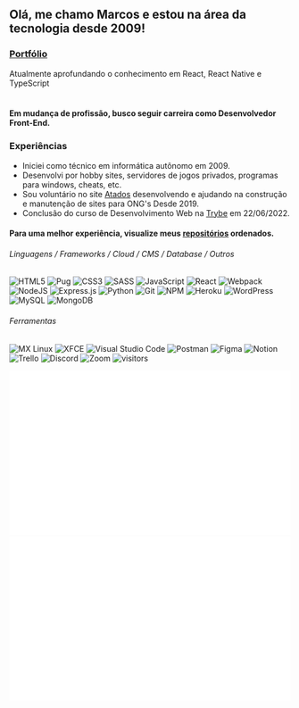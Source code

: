 ## Olá, me chamo Marcos e estou na área da tecnologia desde 2009!

### [Portfólio](https://mpdsa.vercel.app/)


<p>
Atualmente aprofundando o conhecimento em React, React Native e TypeScript<br/>
<img src="https://lojinhatrybe.com/wp-content/uploads/2021/11/61549abf6fb9ca4e2fbc57a7_favicon_ios.png" width="15" height="15" /> 
</p>


#### Em mudança de profissão, busco seguir carreira como Desenvolvedor Front-End.
    
### Experiências
* Iniciei como técnico em informática autônomo em 2009.
* Desenvolvi por hobby sites, servidores de jogos privados, programas para windows, cheats, etc.
* Sou voluntário no site [Atados](https://www.atados.com.br/) desenvolvendo e ajudando na construção e manutenção de sites para ONG's Desde 2019.
* Conclusão do curso de Desenvolvimento Web na <a href="https://www.betrybe.com/">Trybe</a> em 22/06/2022.   

#### Para uma melhor experiência, visualize meus [repositórios](https://github.com/mpdsa?tab=repositories&q=&type=&language=&sort=name) ordenados.


###### Linguagens / Frameworks / Cloud / CMS / Database / Outros
![HTML5](https://img.shields.io/badge/html5-%23E34F26.svg?style=flat&logo=html5&logoColor=white)
![Pug](https://img.shields.io/badge/Pug-FFF?style=flat&logo=pug&logoColor=A86454)
![CSS3](https://img.shields.io/badge/css3-%231572B6.svg?style=flat&logo=css3&logoColor=white)
![SASS](https://img.shields.io/badge/SASS-hotpink.svg?style=flat&logo=SASS&logoColor=white)
![JavaScript](https://img.shields.io/badge/javascript-%23323330.svg?style=flat&logo=javascript&logoColor=%23F7DF1E)
![React](https://img.shields.io/badge/react-%2320232a.svg?style=flat&logo=react&logoColor=%2361DAFB)
![Webpack](https://img.shields.io/badge/webpack-%238DD6F9.svg?style=flat&logo=webpack&logoColor=black)
![NodeJS](https://img.shields.io/badge/node.js-6DA55F?style=flat&logo=node.js&logoColor=white)
![Express.js](https://img.shields.io/badge/express.js-%23404d59.svg?style=flat&logo=express&logoColor=%2361DAFB)
![Python](https://img.shields.io/badge/python-3670A0?style=flat&logo=python&logoColor=ffdd54)
![Git](https://img.shields.io/badge/git-%23F05033.svg?style=flat&logo=git&logoColor=white)
![NPM](https://img.shields.io/badge/NPM-%23000000.svg?style=flat&logo=npm&logoColor=white)
![Heroku](https://img.shields.io/badge/heroku-%23430098.svg?style=flat&logo=heroku&logoColor=white)
![WordPress](https://img.shields.io/badge/WordPress-%23117AC9.svg?style=flat&logo=WordPress&logoColor=white)
![MySQL](https://img.shields.io/badge/mysql-%2300f.svg?style=flat&logo=mysql&logoColor=white)
![MongoDB](https://img.shields.io/badge/MongoDB-%234ea94b.svg?style=flat&logo=mongodb&logoColor=white)


###### Ferramentas
![MX Linux](https://img.shields.io/badge/-MX%20Linux-%23000000?style=flat&logo=MXlinux&logoColor=white)
![XFCE](https://img.shields.io/badge/XFCE-%232284F2.svg?style=flat&logo=xfce&logoColor=white)
![Visual Studio Code](https://img.shields.io/badge/Visual%20Studio%20Code-0078d7.svg?style=flat&logo=visual-studio-code&logoColor=white)
![Postman](https://img.shields.io/badge/Postman-FF6C37?style=flat&logo=postman&logoColor=white)
![Figma](https://img.shields.io/badge/figma-%23F24E1E.svg?style=flat&logo=figma&logoColor=white)
![Notion](https://img.shields.io/badge/Notion-%23000000.svg?style=flat&logo=notion&logoColor=white)
![Trello](https://img.shields.io/badge/Trello-%23026AA7.svg?style=flat&logo=Trello&logoColor=white)
![Discord](https://img.shields.io/badge/Discord-%237289DA.svg?style=flat&logo=discord&logoColor=white)
![Zoom](https://img.shields.io/badge/Zoom-2D8CFF?style=flat&logo=zoom&logoColor=white)
![visitors](https://visitor-badge.glitch.me/badge?page_id=MarcosAlbuquerque&left_color=red&right_color=blue)



![](https://raw.githubusercontent.com/mpdsa/Perfil-Github/master/generated/overview.svg#gh-dark-mode-only)
![](https://raw.githubusercontent.com/mpdsa/Perfil-Github/master/generated/languages.svg#gh-dark-mode-only)


